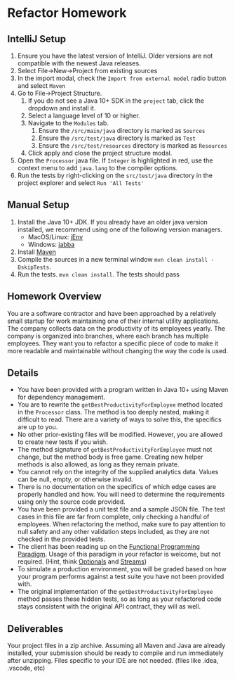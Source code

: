 # Refactor Homework

## IntelliJ Setup
1. Ensure you have the latest version of IntelliJ. Older versions are not compatible with the newest Java releases.
2. Select File->New->Project from existing sources
3. In the import modal, check the `Import from external model` radio button and select `Maven`
4. Go to File->Project Structure.
    1. If you do not see a Java 10+ SDK in the `project` tab, click the dropdown and install it.
    2. Select a language level of 10 or higher.
    3. Navigate to the `Modules` tab.
        1. Ensure the `/src/main/java` directory is marked as `Sources`
        2. Ensure the `/src/test/java` directory is marked as `Test`
        3. Ensure the `/src/test/resources` directory is marked as `Resources`
    3. Click apply and close the project structure modal.
5. Open the `Processor` java file. If `Integer` is highlighted in red, use the context menu to add `java.lang` to the compiler options.
6. Run the tests by right-clicking on the `src/test/java` directory in the project explorer and select `Run 'All Tests'`

## Manual Setup
1. Install the Java 10+ JDK. If you already have an older java version installed, we recommend using one of the following version managers.
    * MacOS/Linux: [jEnv](https://www.jenv.be/)
    * Windows: [jabba](https://github.com/shyiko/jabba)
2. Install [Maven](https://maven.apache.org/install.html)
3. Compile the sources in a new terminal window `mvn clean install -DskipTests`.
4. Run the tests. `mvn clean install`. The tests should pass

## Homework Overview
You are a software contractor and have been approached by a relatively small startup for work maintaining one of their internal utility applications. The company collects data on the productivity of its employees yearly. The company is organized into branches, where each branch has multiple employees. They want you to refactor a specific piece of code to make it more readable and maintainable without changing the way the code is used.

## Details
* You have been provided with a program written in Java 10+ using Maven for dependency management.
* You are to rewrite the `getBestProductivityForEmployee` method located in the `Processor` class. The method is too deeply nested, making it difficult to read. There are a variety of ways to solve this, the specifics are up to you.
* No other prior-existing files will be modified. However, you are allowed to create new tests if you wish.
* The method signature of `getBestProductivityForEmployee` must not change, but the method body is free game. Creating new helper methods is also allowed, as long as they remain private.
* You cannot rely on the integrity of the supplied analytics data. Values can be null, empty, or otherwise invalid.
* There is no documentation on the specifics of which edge cases are properly handled and how. You will need to determine the requirements using only the source code provided.
* You have been provided a unit test file and a sample JSON file. The test cases in this file are far from complete, only checking a handful of employees. When refactoring the method, make sure to pay attention to null safety and any other validation steps included, as they are not checked in the provided tests.
* The client has been reading up on the [Functional Programming Paradigm](https://www.geeksforgeeks.org/functional-programming-paradigm/#:~:text=Functional%20programming%20is%20a%20programming,is%20%E2%80%9Chow%20to%20solve%E2%80%9D.). Usage of this paradigm in your refactor is welcome, but not required.  (Hint, think [Optionals](https://www.geeksforgeeks.org/java-8-optional-class/) and [Streams](https://www.geeksforgeeks.org/stream-in-java/))
* To simulate a production environment, you will be graded based on how your program performs against a test suite you have not been provided with.
* The original implementation of the `getBestProductivityForEmployee` method passes these hidden tests, so as long as your refactored code stays consistent with the original API contract, they will as well.
## Deliverables
Your project files in a zip archive. Assuming all Maven and Java are already installed, your submission should be ready to compile and run immediately after unzipping. Files specific to your IDE are not needed. (files like .idea, .vscode, etc)
